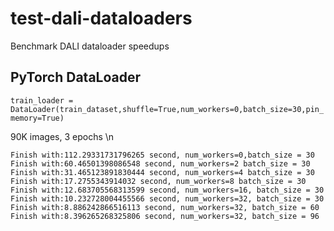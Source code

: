 # test-dali-dataloaders
Benchmark DALI dataloader speedups

## PyTorch DataLoader
`train_loader = DataLoader(train_dataset,shuffle=True,num_workers=0,batch_size=30,pin_memory=True)`

90K images, 3 epochs \n

```
Finish with:112.29331731796265 second, num_workers=0,batch_size = 30
Finish with:60.46501398086548 second, num_workers=2 batch_size = 30
Finish with:31.465123891830444 second, num_workers=4 batch_size = 30
Finish with:17.2755343914032 second, num_workers=8 batch_size = 30
Finish with:12.683705568313599 second, num_workers=16, batch_size = 30
Finish with:10.232728004455566 second, num_workers=32, batch_size = 30
Finish with:8.886242866516113 second, num_workers=32, batch_size = 60
Finish with:8.396265268325806 second, num_workers=32, batch_size = 96
```

